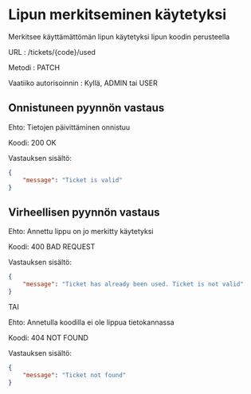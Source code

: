 # Lipun merkitseminen käytetyksi

Merkitsee käyttämättömän lipun käytetyksi lipun koodin perusteella

URL : /tickets/{code}/used

Metodi : PATCH

Vaatiiko autorisoinnin : Kyllä, ADMIN tai USER

## Onnistuneen pyynnön vastaus

Ehto: Tietojen päivittäminen onnistuu

Koodi: 200 OK

Vastauksen sisältö:
```json
{
    "message": "Ticket is valid"
}
```

## Virheellisen pyynnön vastaus

Ehto: Annettu lippu on jo merkitty käytetyksi

Koodi: 400 BAD REQUEST

Vastauksen sisältö:
```json
{
    "message": "Ticket has already been used. Ticket is not valid"
}
```

TAI

Ehto: Annetulla koodilla ei ole lippua tietokannassa

Koodi: 404 NOT FOUND

Vastauksen sisältö:
```json
{
    "message": "Ticket not found"
}
```
